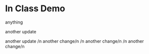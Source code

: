 # In Class Demo

anything

another update

another update
/n another change/n
/n another change/n
/n another change/n
